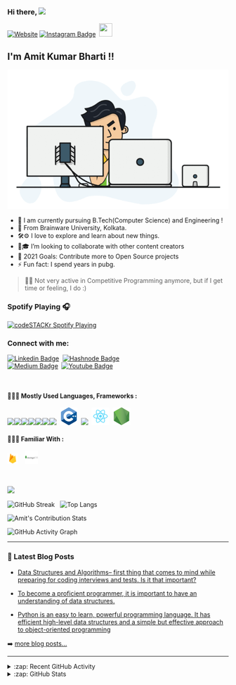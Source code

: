 ### Hi there,  <img src="https://github.com/TheDudeThatCode/TheDudeThatCode/blob/master/Assets/Hi.gif" width="29px">


[![Website](https://img.shields.io/website?label=amitkumarbharti.wordpress.com&style=for-the-badge&url=https%3A%2F%2Famitkumarbharti.wordpress.com)](https://amitkumarbharti.wordpress.com/)
[![Instagram Badge](https://img.shields.io/badge/-instagram-red?style=for-the-badge&logo=instagram&logoColor=white&link=https://www.instagram.com/arjun.kr.21/)](https://www.instagram.com/socialid/)&nbsp;
<a href="mailto:y3jamitbharti001@gmail.com"><img src="https://www.flaticon.com/svg/static/icons/svg/646/646187.svg" width="30" height="30"></a>


## I'm Amit Kumar Bharti !!

<img src="hadder.gif" width="auto">


- 🔭 I am currently pursuing B.Tech(Computer Science) and Engineering  !
- 🌱 From Brainware University, Kolkata.
- 🛠⚙ I love to explore and learn about new things.
- 🤝🎓 I’m looking to collaborate with other content creators
- 🥅 2021 Goals: Contribute more to Open Source projects
- ⚡ Fun fact: I spend years in pubg.
> 🐱‍💻 Not very active in Competitive Programming anymore, but if I get time or feeling, I do :)

### Spotify Playing 🎧


[<img src="https://now-playing-codestackr.vercel.app/api/spotify-playing" alt="codeSTACKr Spotify Playing" width="350" />](https://open.spotify.com/user/31afwq4rva7wb7onafgvsgzfxwtu)

### Connect with me:

[![Linkedin Badge](https://img.shields.io/badge/-linkedn-blue?style=for-the-badge&logo=Linkedin&logoColor=white&link=https://www.linkedin.com/in/amit-kumar-bharti-aamm/?miniProfileUrn=urn%3Ali%3Afs_miniProfile%3AACoAADM2obEBF3x_QGiLWk80bFcuC3oheUPfqr8)](https://www.linkedin.com/in/amit-kumar-bharti-aamm/?miniProfileUrn=urn%3Ali%3Afs_miniProfile%3AACoAADM2obEBF3x_QGiLWk80bFcuC3oheUPfqr8)&nbsp;&nbsp;[![Hashnode Badge](https://img.shields.io/badge/-hashnode-2962FF?style=for-the-badge&logo=hashnode&logoColor=white&link=https://hashnode.com/@socialid)](https://hashnode.com/@socialid)&nbsp;
<br/>
[![Medium Badge](https://img.shields.io/badge/-medium-000000?style=for-the-badge&logo=medium&logoColor=white&link=https://medium.com/@krishnakantkumar_32146)](https://medium.com/@krishnakantkumar_32146)&nbsp; [![Youtube Badge](https://img.shields.io/badge/-youtube-FF0000?style=for-the-badge&logo=youtube&logoColor=white&link=https://www.youtube.com/channel/UCBTwzxjvK-0gGuJ1g_LlP8Q)](https://www.youtube.com/channel/UCBTwzxjvK-0gGuJ1g_LlP8Q)&nbsp;



<br />

#### 👨🏻‍💻 Mostly Used Languages, Frameworks :

<img src="https://img.icons8.com/color/48/000000/python.png"></img><img src="https://img.icons8.com/color/48/000000/html-5.png"/><img src="https://img.icons8.com/color/48/000000/css3.png"/><img src="https://img.icons8.com/color/48/000000/bootstrap.png"/><img src="https://img.icons8.com/color/48/000000/javascript.png"/><img src="https://img.icons8.com/color/48/000000/git.png"/><img src="https://img.icons8.com/color/48/000000/c-programming.png"/>&nbsp;&nbsp;<img align="bottom" height="40" src="https://raw.githubusercontent.com/github/explore/80688e429a7d4ef2fca1e82350fe8e3517d3494d/topics/cpp/cpp.png">&nbsp;&nbsp;<img src="https://img.icons8.com/ios/48/000000/mysql-logo.png"/>&nbsp;&nbsp;<img height="40" src="https://raw.githubusercontent.com/github/explore/80688e429a7d4ef2fca1e82350fe8e3517d3494d/topics/react/react.png">&nbsp;&nbsp;<img height="40" src="https://raw.githubusercontent.com/github/explore/80688e429a7d4ef2fca1e82350fe8e3517d3494d/topics/nodejs/nodejs.png">&nbsp;&nbsp;

#### 👨🏻‍💻 Familiar With :


<img height="24" src="https://raw.githubusercontent.com/github/explore/80688e429a7d4ef2fca1e82350fe8e3517d3494d/topics/firebase/firebase.png">&nbsp;&nbsp;&nbsp;&nbsp;<img height="30" src="https://raw.githubusercontent.com/github/explore/80688e429a7d4ef2fca1e82350fe8e3517d3494d/topics/mongodb/mongodb.png">


<br />
<br />
<img src="https://github-profile-trophy.vercel.app/?username=Y2JAMIT&theme=onedark&column=3&margin-w=15&margin-h=15">

![GitHub Streak](https://github-readme-streak-stats.herokuapp.com/?user=Y2JAMIT&theme=tokyonight&count_private=true) &nbsp;&nbsp;![Top Langs](https://github-readme-stats.vercel.app/api/top-langs/?username=Y2JAMIT&layout=compact&theme=tokyonight)

![Amit's Contribution Stats](https://github-contribution-stats.vercel.app/api/?username=Y2JAMIT)

![GitHub Activity Graph](https://activity-graph.herokuapp.com/graph?username=Y2JAMIT&theme=github&count_private=true)  

---



### 📕 Latest Blog Posts

<!-- BLOG-POST-LIST:START -->
- [Data Structures and Algorithms– first thing that comes to mind while preparing for coding interviews and tests. Is it that important?](https://amitkumarbharti.wordpress.com/2021/05/20/data-structures-and-algorithms/)


- [To become a proficient programmer, it is important to have an understanding of data structures.](https://amitkumarbharti.wordpress.com/2021/05/20/data-structures-in-c-and-c/)
- [Python is an easy to learn, powerful programming language. It has efficient high-level data structures and a simple but effective approach to object-oriented programming](https://kant146.wordpress.com/2020/10/24/python/)

<!-- BLOG-POST-LIST:END -->

➡️ [more blog posts...](https://amitkumarbharti.wordpress.com)

---

<details>
  <summary>:zap: Recent GitHub Activity</summary>
  
<!--START_SECTION:activity-->
1. 🗣 Commented on 
</details>

<details>
  <summary>:zap: GitHub Stats</summary>
  
 ![Amit's github stats](https://github-readme-stats.vercel.app/api?username=Y2JAMIT&show_icons=true&hide_border=true&theme=tokyonight&count_private=true)

 ![Metrics](https://metrics.lecoq.io/Y2JAMIT?template=classic&activity=1&followup=1&languages=1&lines=1&people=1&activity.limit=5&activity.days=14&activity.filter=all&activity.visibility=all&activity.timestamps=false&languages.colors=github&languages.threshold=0%25&people.limit=28&people.size=28&people.types=followers%2C%20following&people.identicons=false&people.shuffle=false&config.timezone=Asia%2FCalcutta&config.twemoji=true)

</details>

[website]: https://amitkumarbharti.wordpress.com
[facebook]: https://www.facebook.com/
[youtube]: https://www.youtube.com/channel/UCBTwzxjvK-0gGuJ1g_LlP8Q
[instagram]: https://www.instagram.com/
[linkedin]: https://www.linkedin.com/in/amit-kumar-bharti-aamm/?miniProfileUrn=urn%3Ali%3Afs_miniProfile%3AACoAADM2obEBF3x_QGiLWk80bFcuC3oheUPfqr8
